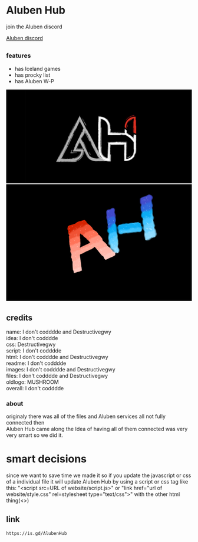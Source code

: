# Aluben Hub

<!--also for credits the first name is who did the most work on the credit-->

join the Aluben discord

<a href='https://is.gd/Alubendiscord'>Aluben discord</a>        

##

### features

- has Iceland games
- has procky list
- has Aluben W-P

<img src="./assets/images/logo.png">
<img src="./assets/images/oldlogo.png">

## credits

name: I don't codddde and Destructivegwy
<br>
idea: I don't codddde
<br>
css: Destructivegwy
<br>
script: I don't codddde
<br>
html: I don't codddde and Destructivegwy
<br>
readme: I don't codddde
<br>
images: I don't codddde and Destructivegwy
<br>
files: I don't codddde and Destructivegwy
<br>
oldlogo: MUSHROOM
<br>
overall: I don't codddde
<br>

### about

originaly there was all of the files and Aluben services all not fully connected then <br>Aluben Hub came along the Idea of having all of them connected was very very smart so we did it.

# smart decisions

since we want to save time we made it so if you update the javascript or css of a individual file it will update Aluben Hub by using a script or css tag like this: "<script src=URL of website/script.js>" or "link href="url of website/style.css" rel=stylesheet type="text/css">" with the other html thing(<>)

## link

```
https://is.gd/AlubenHub
```
